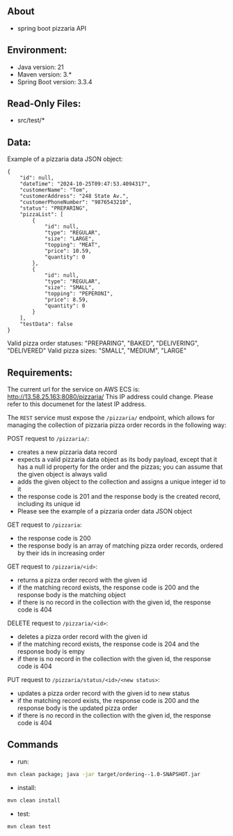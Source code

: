 ## About
- spring boot pizzaria API
## Environment:
- Java version: 21
- Maven version: 3.*
- Spring Boot version: 3.3.4

## Read-Only Files:
- src/test/*

## Data:
Example of a pizzaria data JSON object:
```
{
    "id": null,
    "dateTime": "2024-10-25T09:47:53.4094317",
    "customerName": "Tom",
    "customerAddress": "248 State Av.",
    "customerPhoneNumber": "9876543210",
    "status": "PREPARING",
    "pizzaList": [
        {
            "id": null,
            "type": "REGULAR",
            "size": "LARGE",
            "topping": "MEAT",
            "price": 10.59,
            "quantity": 0
        },
        {
            "id": null,
            "type": "REGULAR",
            "size": "SMALL",
            "topping": "PEPERONI",
            "price": 8.59,
            "quantity": 0
        }
    ],
    "testData": false
}
```
Valid pizza order statuses: "PREPARING", "BAKED", "DELIVERING", "DELIVERED"
Valid pizza sizes: "SMALL", "MEDIUM", "LARGE"

## Requirements:
The current url for the service on AWS ECS is: http://13.58.25.163:8080/pizzaria/
This IP address could change. Please refer to this documenet for the latest IP address.

The `REST` service must expose the `/pizzaria/` endpoint, which allows for managing the collection of pizzaria pizza order records in the following way:

POST request to `/pizzaria/`:

- creates a new pizzaria data record
- expects a valid pizzaria data object as its body payload, except that it has a null id property for the order and the pizzas; you can assume that the given object is always valid
- adds the given object to the collection and assigns a unique integer id to it
- the response code is 201 and the response body is the created record, including its unique id
- Please see the example of a pizzaria order data JSON object

GET request to `/pizzaria`:

- the response code is 200
- the response body is an array of matching pizza order records, ordered by their ids in increasing order


GET request to `/pizzaria/<id>`:

- returns a pizza order record with the given id
- if the matching record exists, the response code is 200 and the response body is the matching object
- if there is no record in the collection with the given id, the response code is 404

DELETE request to `/pizzaria/<id>`:

- deletes a pizza order record with the given id
- if the matching record exists, the response code is 204 and the response body is empy
- if there is no record in the collection with the given id, the response code is 404

PUT request to `/pizzaria/status/<id>/<new status>`:

- updates a pizza order record with the given id to new status
- if the matching record exists, the response code is 200 and the response body is the updated pizza order 
- if there is no record in the collection with the given id, the response code is 404
  
## Commands
- run: 
```bash
mvn clean package; java -jar target/ordering--1.0-SNAPSHOT.jar
```
- install: 
```bash
mvn clean install
```
- test: 
```bash
mvn clean test
```
